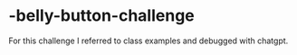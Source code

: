 # -belly-button-challenge

For this challenge I referred to class examples and debugged with chatgpt.